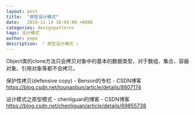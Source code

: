 ```yaml
---
layout: post
title:  "原型设计模式"
date:   2019-11-14 10:04:00 +0800
categories: designpatterns
tags: 设计模式
author: pepe
description: 『 原型设计模式 』
---
```


Object类的clone方法只会拷贝对象中的基本的数据类型，对于数组、集合、容器对象、引用对象等都不会拷贝。












保护性拷贝(defensive copy) - Benson的专栏 - CSDN博客
https://blog.csdn.net/tounaobun/article/details/8607174

设计模式之原型模式 - chenliguan的博客 - CSDN博客
https://blog.csdn.net/chenliguan/article/details/69855738

















